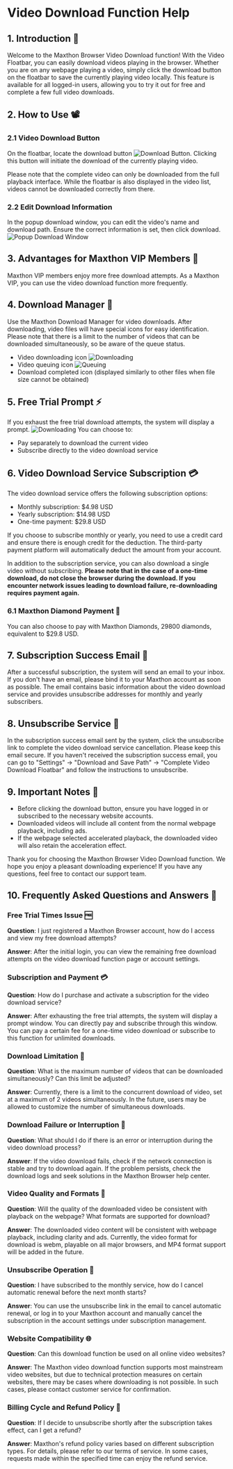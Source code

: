 # Video Download Function Help

## 1. Introduction 🎉

Welcome to the Maxthon Browser Video Download function! With the Video Floatbar, you can easily download videos playing in the browser. Whether you are on any webpage playing a video, simply click the download button on the floatbar to save the currently playing video locally. This feature is available for all logged-in users, allowing you to try it out for free and complete a few full video downloads.

## 2. How to Use 📽️

### 2.1 Video Download Button

On the floatbar, locate the download button ![Download Button](download-icon-placeholder). Clicking this button will initiate the download of the currently playing video.

Please note that the complete video can only be downloaded from the full playback interface. While the floatbar is also displayed in the video list, videos cannot be downloaded correctly from there.

### 2.2 Edit Download Information

In the popup download window, you can edit the video's name and download path. Ensure the correct information is set, then click download. ![Popup Download Window](download-in-progress-placeholder)

## 3. Advantages for Maxthon VIP Members 💎

Maxthon VIP members enjoy more free download attempts. As a Maxthon VIP, you can use the video download function more frequently.

## 4. Download Manager 📁

Use the Maxthon Download Manager for video downloads. After downloading, video files will have special icons for easy identification. Please note that there is a limit to the number of videos that can be downloaded simultaneously, so be aware of the queue status.

- Video downloading icon ![Downloading](download-in-progress-placeholder)
- Video queuing icon ![Queuing](queue-icon-placeholder)
- Download completed icon (displayed similarly to other files when file size cannot be obtained)

## 5. Free Trial Prompt ⚡

If you exhaust the free trial download attempts, the system will display a prompt. ![Downloading](download-in-progress-placeholder) You can choose to:

- Pay separately to download the current video
- Subscribe directly to the video download service

## 6. Video Download Service Subscription 💳

The video download service offers the following subscription options:

- Monthly subscription: $4.98 USD
- Yearly subscription: $14.98 USD
- One-time payment: $29.8 USD

If you choose to subscribe monthly or yearly, you need to use a credit card and ensure there is enough credit for the deduction. The third-party payment platform will automatically deduct the amount from your account.

In addition to the subscription service, you can also download a single video without subscribing. **Please note that in the case of a one-time download, do not close the browser during the download. If you encounter network issues leading to download failure, re-downloading requires payment again.**

### 6.1 Maxthon Diamond Payment 💎

You can also choose to pay with Maxthon Diamonds, 29800 diamonds, equivalent to $29.8 USD.

## 7. Subscription Success Email 📧

After a successful subscription, the system will send an email to your inbox. If you don't have an email, please bind it to your Maxthon account as soon as possible. The email contains basic information about the video download service and provides unsubscribe addresses for monthly and yearly subscribers.

## 8. Unsubscribe Service 🚫

In the subscription success email sent by the system, click the unsubscribe link to complete the video download service cancellation. Please keep this email secure. If you haven't received the subscription success email, you can go to "Settings" -> "Download and Save Path" -> "Complete Video Download Floatbar" and follow the instructions to unsubscribe.

## 9. Important Notes 🚨

- Before clicking the download button, ensure you have logged in or subscribed to the necessary website accounts.
- Downloaded videos will include all content from the normal webpage playback, including ads.
- If the webpage selected accelerated playback, the downloaded video will also retain the acceleration effect.

Thank you for choosing the Maxthon Browser Video Download function. We hope you enjoy a pleasant downloading experience! If you have any questions, feel free to contact our support team.

## 10. Frequently Asked Questions and Answers 🤔

### Free Trial Times Issue 🆓
**Question**: I just registered a Maxthon Browser account, how do I access and view my free download attempts?

**Answer**: After the initial login, you can view the remaining free download attempts on the video download function page or account settings.

### Subscription and Payment 💳
**Question**: How do I purchase and activate a subscription for the video download service?

**Answer**: After exhausting the free trial attempts, the system will display a prompt window. You can directly pay and subscribe through this window. You can pay a certain fee for a one-time video download or subscribe to this function for unlimited downloads.

### Download Limitation 🚀
**Question**: What is the maximum number of videos that can be downloaded simultaneously? Can this limit be adjusted?

**Answer**: Currently, there is a limit to the concurrent download of video, set at a maximum of 2 videos simultaneously. In the future, users may be allowed to customize the number of simultaneous downloads.

### Download Failure or Interruption 🚨
**Question**: What should I do if there is an error or interruption during the video download process?

**Answer**: If the video download fails, check if the network connection is stable and try to download again. If the problem persists, check the download logs and seek solutions in the Maxthon Browser help center.

### Video Quality and Formats 🎥
**Question**: Will the quality of the downloaded video be consistent with playback on the webpage? What formats are supported for download?

**Answer**: The downloaded video content will be consistent with webpage playback, including clarity and ads. Currently, the video format for download is webm, playable on all major browsers, and MP4 format support will be added in the future.

### Unsubscribe Operation 🚫
**Question**: I have subscribed to the monthly service, how do I cancel automatic renewal before the next month starts?

**Answer**: You can use the unsubscribe link in the email to cancel automatic renewal, or log in to your Maxthon account and manually cancel the subscription in the account settings under subscription management.

### Website Compatibility 🌐
**Question**: Can this download function be used on all online video websites?

**Answer**: The Maxthon video download function supports most mainstream video websites, but due to technical protection measures on certain websites, there may be cases where downloading is not possible. In such cases, please contact customer service for confirmation.

### Billing Cycle and Refund Policy 💸
**Question**: If I decide to unsubscribe shortly after the subscription takes effect, can I get a refund?

**Answer**: Maxthon's refund policy varies based on different subscription types. For details, please refer to our terms of service. In some cases, requests made within the specified time can enjoy the refund service.
